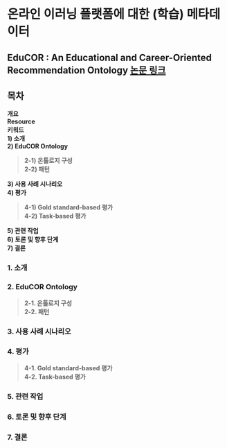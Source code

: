 # 온라인 이러닝 플랫폼에 대한 (학습) 메타데이터

## EduCOR : An Educational and Career-Oriented Recommendation Ontology **[논문 링크](https://arxiv.org/abs/2107.05522)**

## 목차
**개요**   
**Resource**   
**키워드**   
**1) 소개**   
**2) EduCOR Ontology**   
>**2-1) 온톨로지 구성**   
>**2-2) 패턴**
   
**3) 사용 사례 시나리오**   
**4) 평가**   
>**4-1) Gold standard-based 평가**   
>**4-2) Task-based 평가**   

**5) 관련 작업**      
**6) 토론 및 향후 단계**      
**7) 결론**

### 1. 소개

### 2. EduCOR Ontology   
>**2-1. 온톨로지 구성**   
>**2-2. 패턴**
### 3. 사용 사례 시나리오   
### 4. 평가   
>**4-1. Gold standard-based 평가**   
>**4-2. Task-based 평가**
### 5. 관련 작업      
### 6. 토론 및 향후 단계      
### 7. 결론
